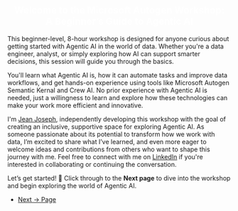 #
<h2 style="color:white; text-align:center;">
Welcome to the Microsoft Autogen Workshop: <br>
A Beginner’s Guide to Agentic AI
</h2>

This beginner-level, 8-hour workshop is designed for anyone curious about getting started with Agentic AI in the world of data. Whether you're a data engineer, analyst, or simply exploring how AI can support smarter decisions, this session will guide you through the basics. 

You'll learn what Agentic AI is, how it can automate tasks and improve data workflows, and get hands-on experience using tools like Microsoft Autogen Semantic Kernal and Crew AI. No prior experience with Agentic AI is needed, just a willingness to learn and explore how these technologies can make your work more efficient and innovative.

I'm [Jean Joseph](https://datadrivencommunity.com/About-Jean-Joseph.html), independently developing this workshop with the goal of creating an inclusive, supportive space for exploring Agentic AI. As someone passionate about its potential to transform how we work with data, I’m excited to share what I’ve learned, and even more eager to welcome ideas and contributions from others who want to shape this journey with me. Feel free to connect with me on [LinkedIn](https://www.linkedin.com/in/jeandjoseph/) if you're interested in collaborating or continuing the conversation.

Let’s get started! 🌟 Click through to the **Next page** to dive into the workshop and begin exploring the world of Agentic AI.

- [Next → Page](../docs\pages\EnvConfiguration.md)
